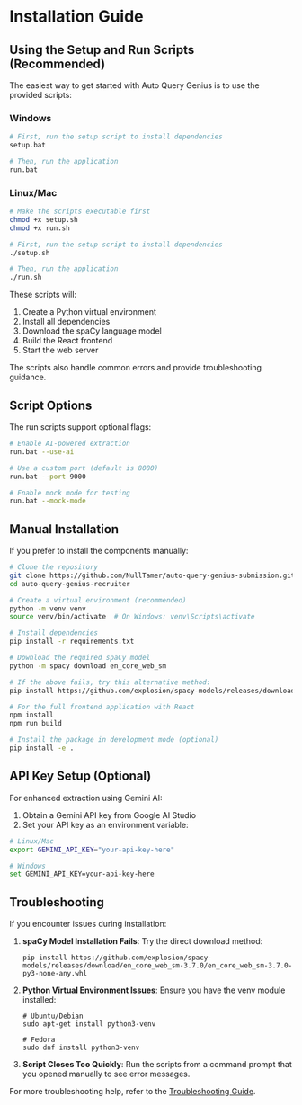 
# Installation Guide

## Using the Setup and Run Scripts (Recommended)

The easiest way to get started with Auto Query Genius is to use the provided scripts:

### Windows
```bash
# First, run the setup script to install dependencies
setup.bat

# Then, run the application
run.bat
```

### Linux/Mac
```bash
# Make the scripts executable first
chmod +x setup.sh
chmod +x run.sh

# First, run the setup script to install dependencies
./setup.sh

# Then, run the application
./run.sh
```

These scripts will:
1. Create a Python virtual environment
2. Install all dependencies
3. Download the spaCy language model
4. Build the React frontend
5. Start the web server

The scripts also handle common errors and provide troubleshooting guidance.

## Script Options

The run scripts support optional flags:
```bash
# Enable AI-powered extraction
run.bat --use-ai

# Use a custom port (default is 8080)
run.bat --port 9000

# Enable mock mode for testing
run.bat --mock-mode
```

## Manual Installation

If you prefer to install the components manually:

```bash
# Clone the repository
git clone https://github.com/NullTamer/auto-query-genius-submission.git
cd auto-query-genius-recruiter

# Create a virtual environment (recommended)
python -m venv venv
source venv/bin/activate  # On Windows: venv\Scripts\activate

# Install dependencies
pip install -r requirements.txt

# Download the required spaCy model
python -m spacy download en_core_web_sm

# If the above fails, try this alternative method:
pip install https://github.com/explosion/spacy-models/releases/download/en_core_web_sm-3.7.0/en_core_web_sm-3.7.0-py3-none-any.whl

# For the full frontend application with React
npm install
npm run build

# Install the package in development mode (optional)
pip install -e .
```

## API Key Setup (Optional)

For enhanced extraction using Gemini AI:

1. Obtain a Gemini API key from Google AI Studio
2. Set your API key as an environment variable:

```bash
# Linux/Mac
export GEMINI_API_KEY="your-api-key-here"

# Windows
set GEMINI_API_KEY=your-api-key-here
```

## Troubleshooting

If you encounter issues during installation:

1. **spaCy Model Installation Fails**: Try the direct download method:
   ```
   pip install https://github.com/explosion/spacy-models/releases/download/en_core_web_sm-3.7.0/en_core_web_sm-3.7.0-py3-none-any.whl
   ```

2. **Python Virtual Environment Issues**: Ensure you have the venv module installed:
   ```
   # Ubuntu/Debian
   sudo apt-get install python3-venv
   
   # Fedora
   sudo dnf install python3-venv
   ```

3. **Script Closes Too Quickly**: Run the scripts from a command prompt that you opened manually to see error messages.

For more troubleshooting help, refer to the [Troubleshooting Guide](./troubleshooting.md).
